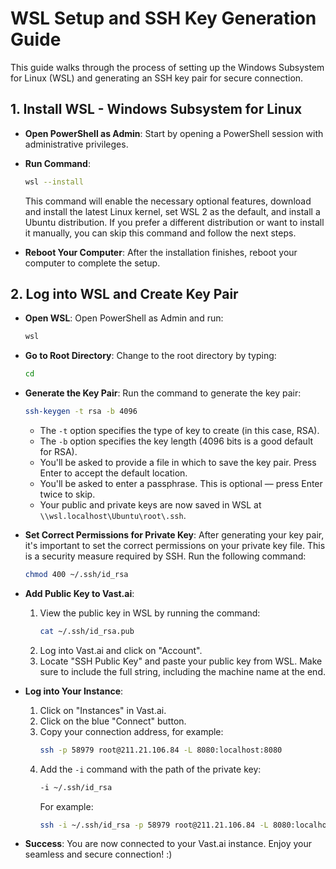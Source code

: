 # WSL Setup and SSH Key Generation Guide

This guide walks through the process of setting up the Windows Subsystem for Linux (WSL) and generating an SSH key pair for secure connection.

## 1. Install WSL - Windows Subsystem for Linux

- **Open PowerShell as Admin**: Start by opening a PowerShell session with administrative privileges.

- **Run Command**: 
    ```sh
    wsl --install
    ```
    This command will enable the necessary optional features, download and install the latest Linux kernel, set WSL 2 as the default, and install a Ubuntu distribution. If you prefer a different distribution or want to install it manually, you can skip this command and follow the next steps.

- **Reboot Your Computer**: After the installation finishes, reboot your computer to complete the setup.

## 2. Log into WSL and Create Key Pair

- **Open WSL**: Open PowerShell as Admin and run:
    ```sh
    wsl
    ```

- **Go to Root Directory**: Change to the root directory by typing:
    ```sh
    cd
    ```

- **Generate the Key Pair**: Run the command to generate the key pair:
    ```sh
    ssh-keygen -t rsa -b 4096
    ```
    - The `-t` option specifies the type of key to create (in this case, RSA).
    - The `-b` option specifies the key length (4096 bits is a good default for RSA).
    - You'll be asked to provide a file in which to save the key pair. Press Enter to accept the default location.
    - You'll be asked to enter a passphrase. This is optional — press Enter twice to skip.
    - Your public and private keys are now saved in WSL at `\\wsl.localhost\Ubuntu\root\.ssh`.

- **Set Correct Permissions for Private Key**:
    After generating your key pair, it's important to set the correct permissions on your private key file. This is a security measure required by SSH. Run the following command:
    
    ```sh
    chmod 400 ~/.ssh/id_rsa
    ```

- **Add Public Key to Vast.ai**:
    1. View the public key in WSL by running the command:
        ```sh
        cat ~/.ssh/id_rsa.pub
        ```
    2. Log into Vast.ai and click on "Account".
    3. Locate "SSH Public Key" and paste your public key from WSL. Make sure to include the full string, including the machine name at the end.

- **Log into Your Instance**:
    1. Click on "Instances" in Vast.ai.
    2. Click on the blue "Connect" button.
    3. Copy your connection address, for example:
        ```sh
        ssh -p 58979 root@211.21.106.84 -L 8080:localhost:8080
        ```
    4. Add the `-i` command with the path of the private key:
        ```sh
        -i ~/.ssh/id_rsa
        ```
        For example:
        ```sh
        ssh -i ~/.ssh/id_rsa -p 58979 root@211.21.106.84 -L 8080:localhost:8080
        ```

- **Success**: You are now connected to your Vast.ai instance. Enjoy your seamless and secure connection! :)
